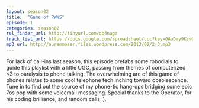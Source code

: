 ```yaml
---
layout: season02
title:  "Game of PWNS"
episode: 1
categories: season02
rel_finder_url: http://tinyurl.com/ob4naga
track_list_url: https://docs.google.com/spreadsheet/ccc?key=0AuDay9KcwU4YdHFBUWkyZUJkdGQtWUtUMnBRdXFFTGc#gid=11
mp3_url: http://auremmoser.files.wordpress.com/2013/02/2-3.mp3
---
```


For lack of call-ins last season, this episode prefabs some robodials to guide this playlist with a little UGC, passing from themes of computerized <3 to paralysis to phone talking. The overwhelming arc of this game of phones relates to some cool telephone tech inching toward obsolescence. Tune in to find out the source of my phone-tic hang-ups bridging some epic 7os pop with some voicemail messaging. Special thanks to the Operator, for his coding brilliance, and random calls :).
